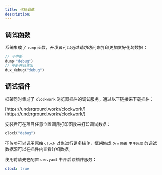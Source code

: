 ```yaml
---
title: 代码调试
description:
---
```


## 调试函数

系统集成了 `dump` 函数，开发者可以通过请求访问来打印更加友好化的数据：

```php
// 不中断
dump("debug")
// 中断并且输出
dux_debug("debug")
```

## 调试插件

框架同时集成了 `clockwork` 浏览器插件的调试服务，通过以下链接来下载插件：

[https://underground.works/clockwork/](https://underground.works/clockwork/)

安装后可在项目任意位置调用打印函数来打印调试数据：

```php
clock("debug")
```

不传参可以调用原始 `clock` 对象进行更多操作，框架集成 `Orm` `路由` `事件调度` 的调试数据源可以在插件内查看详细数据。

使用前请先在配置 `use.yaml` 中开启该插件服务：
```yaml
clock: true
```